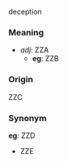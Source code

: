 deception
### Meaning
+ _adj_: ZZA
	+ __eg__: ZZB

### Origin

ZZC

### Synonym

__eg__: ZZD

+ ZZE


